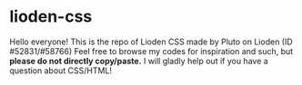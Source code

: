 # lioden-css

Hello everyone! This is the repo of Lioden CSS made by Pluto on Lioden (ID #52831/#58766)
Feel free to browse my codes for inspiration and such, but **please do not directly copy/paste.** I will gladly help out if you have a question about CSS/HTML!
